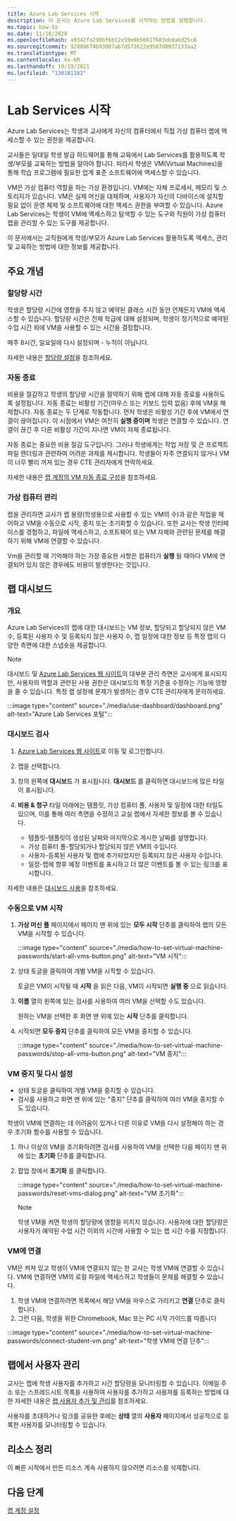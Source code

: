 ```yaml
---
title: Azure Lab Services 시작
description: 이 문서는 Azure Lab Services를 시작하는 방법을 설명합니다.
ms.topic: how-to
ms.date: 11/18/2020
ms.openlocfilehash: a9342fa290bf6b12e59e0b56617683ebda6d25c0
ms.sourcegitcommit: 92889674b93087ab7d573622e9587d0937233aa2
ms.translationtype: MT
ms.contentlocale: ko-KR
ms.lasthandoff: 10/19/2021
ms.locfileid: "130181182"
---
```

# <a name="get-started-with-lab-services"></a>Lab Services 시작 

Azure Lab Services는 학생과 교사에게 자신의 컴퓨터에서 직접 가상 컴퓨터 랩에 액세스할 수 있는 권한을 제공합니다.

교사들은 일대일 학생 발급 하드웨어를 통해 교육에서 Lab Services를 활용하도록 학생/부모를 교육하는 방법을 알아야 합니다. 따라서 학생은 VM(Virtual Machines)을 통해 학습 프로그램에 필요한 업계 표준 소프트웨어에 액세스할 수 있습니다. 

VM은 가상 컴퓨터 역할을 하는 가상 환경입니다. VM에는 자체 프로세서, 메모리 및 스토리지가 있습니다. VM은 실제 머신을 대체하며, 사용자가 자신의 디바이스에 설치할 필요 없이 운영 체제 및 소프트웨어에 대한 액세스 권한을 부여할 수 있습니다. Azure Lab Services는 학생이 VM에 액세스하고 탐색할 수 있는 도구와 직원이 가상 컴퓨터 랩을 관리할 수 있는 도구를 제공합니다. 

이 문서에서는 교직원에게 학생/부모가 Azure Lab Services 활용하도록 액세스, 관리 및 교육하는 방법에 대한 정보를 제공합니다.

## <a name="key-concepts"></a>주요 개념

### <a name="quota-hours"></a>할당량 시간

학생은 할당량 시간에 영향을 주지 않고 예약된 클래스 시간 동안 언제든지 VM에 액세스할 수 있습니다. 할당량 시간은 전체 학급에 대해 설정되며, 학생이 정기적으로 예약된 수업 시간 외에 VM을 사용할 수 있는 시간을 결정합니다.

매주 8시간, 일요일에 다시 설정되며 - 누적이 아닙니다.

자세한 내용은 [할당량 설정](how-to-configure-student-usage.md#set-quotas-for-users)을 참조하세요.

### <a name="automatic-shut-down"></a>자동 종료

비용을 절감하고 학생의 할당량 시간을 절약하기 위해 랩에 대해 자동 종료를 사용하도록 설정됩니다. 자동 종료는 비활성 기간(마우스 또는 키보드 입력 없음) 후에 VM을 해제합니다. 자동 종료는 두 단계로 작동합니다. 먼저 학생은 비활성 기간 후에 VM에서 연결이 끊어집니다. 이 시점에서 VM은 여전히 **실행 중이며** 학생은 연결할 수 있습니다. 연결이 끊긴 후 다른 비활성 기간이 지나면 VM이 자체 종료됩니다.

자동 종료는 중요한 비용 절감 도구입니다. 그러나 학생에게는 작업 저장 및 큰 프로젝트 파일 렌더링과 관련하여 어려운 과제를 제시합니다. 학생들이 자주 연결되지 않거나 VM이 너무 빨리 꺼져 있는 경우 CTE 관리자에게 연락하세요. 

자세한 내용은 [랩 계정의 VM 자동 종료 구성](how-to-configure-lab-accounts.md)을 참조하세요.

### <a name="managing-virtual-machines"></a>가상 컴퓨터 관리

랩을 관리하면 교사가 랩 용량(학생용으로 사용할 수 있는 VM의 수)과 같은 작업을 제어하고 VM을 수동으로 시작, 중지 또는 초기화할 수 있습니다. 또한 교사는 학생 인터페이스를 경험하고, 파일에 액세스하고, 소프트웨어 또는 VM 자체와 관련된 문제를 해결하기 위해 VM에 연결할 수 있습니다.

Vm을 관리할 때 기억해야 하는 가장 중요한 사항은 컴퓨터가 **실행** 될 때마다 VM에 연결되어 있지 않은 경우에도 비용이 발생한다는 것입니다.

## <a name="lab-dashboards"></a>랩 대시보드

### <a name="overview"></a>개요

Azure Lab Services의 랩에 대한 대시보드는 VM 정보, 할당되고 할당되지 않은 VM 수, 등록된 사용자 수 및 등록되지 않은 사용자 수, 랩 일정에 대한 정보 등 특정 랩의 다양한 측면에 대한 스냅숏을 제공합니다. 

> [!NOTE]
> 대시보드 및 [Azure Lab Services 웹 사이트](https://labs.azure.com/)의 대부분 관리 측면은 교사에게 표시되지만, 사용자의 역할과 관련된 사용 권한은 대시보드의 특정 기준을 수정하는 기능에 영향을 줄 수 있습니다. 특정 랩 설정에 문제가 발생하는 경우 CTE 관리자에게 문의하세요.

:::image type="content" source="./media/use-dashboard/dashboard.png" alt-text="Azure Lab Services 포털":::

### <a name="examine-a-dashboard"></a>대시보드 검사

1. [Azure Lab Services 웹 사이트](https://labs.azure.com/)로 이동 및 로그인합니다.
1. 랩을 선택합니다.
1. 창의 왼쪽에 **대시보드** 가 표시됩니다. **대시보드** 를 클릭하면 대시보드에 많은 타일이 표시됩니다.
1. **비용 & 청구** 타일 아래에는 템플릿, 가상 컴퓨터 풀, 사용자 및 일정에 대한 타일도 있으며, 이를 통해 여러 측면을 수정하고 교실 랩에서 자세한 정보를 볼 수 있습니다.

    * 템플릿-템플릿이 생성된 날짜와 마지막으로 게시한 날짜를 설명합니다. 
    * 가상 컴퓨터 풀-할당되거나 할당되지 않은 VM의 수입니다.
    * 사용자-등록된 사용자 및 랩에 추가되었지만 등록되지 않은 사용자 수입니다.
    * 일정-랩에 향후 예정 이벤트를 표시하고 더 많은 이벤트를 볼 수 있는 링크를 표시합니다.

자세한 내용은 [대시보드 사용](use-dashboard.md)을 참조하세요.

### <a name="manually-starting-vms"></a>수동으로 VM 시작

1. **가상 머신 풀** 페이지에서 페이지 맨 위에 있는 **모두 시작** 단추를 클릭하여 랩의 모든 VM을 시작할 수 있습니다.

    :::image type="content" source="./media/how-to-set-virtual-machine-passwords/start-all-vms-button.png" alt-text="VM 시작":::
1. 상태 토글을 클릭하여 개별 VM을 시작할 수 있습니다. 

    토글은 VM이 시작될 때 **시작** 을 읽은 다음, VM이 시작되면 **실행 중** 으로 읽습니다.
1. **이름** 열의 왼쪽에 있는 검사를 사용하여 여러 VM을 선택할 수도 있습니다. 

    원하는 VM을 선택한 후 화면 맨 위에 있는 **시작** 단추를 클릭합니다.
1. 시작되면 **모두 중지** 단추를 클릭하여 모든 VM을 중지할 수 있습니다.

    :::image type="content" source="./media/how-to-set-virtual-machine-passwords/stop-all-vms-button.png" alt-text="VM 중지":::

### <a name="stopping-and-resetting-vms"></a>VM 중지 및 다시 설정

* 상태 토글을 클릭하여 개별 VM을 중지할 수 있습니다.
* 검사를 사용하고 화면 맨 위에 있는 "중지" 단추를 클릭하여 여러 VM을 중지할 수도 있습니다.

학생이 VM에 연결하는 데 어려움이 있거나 다른 이유로 VM을 다시 설정해야 하는 경우 초기화 함수를 사용할 수 있습니다.
1. 하나 이상의 VM을 초기화하려면 검사를 사용하여 VM을 선택한 다음 페이지 맨 위에 있는 **초기화** 단추를 클릭합니다.
1. 팝업 창에서 **초기화** 를 클릭합니다.

    :::image type="content" source="./media/how-to-set-virtual-machine-passwords/reset-vms-dialog.png" alt-text="VM 초기화":::

    > [!NOTE]
    > 학생 VM을 켜면 학생의 할당량에 영향을 미치지 않습니다. 사용자에 대한 할당량은 사용자가 예약된 수업 시간 이외의 시간에 사용할 수 있는 랩 시간 수를 지정합니다.

### <a name="connect-to-vms"></a>VM에 연결

VM은 켜져 있고 학생이 VM에 연결되지 않는 한 교사는 학생 VM에 연결할 수 있습니다. VM에 연결하면 VM의 로컬 파일에 액세스하고 학생들이 문제를 해결할 수 있습니다.

1. 학생 VM에 연결하려면 목록에서 해당 VM을 마우스로 가리키고 **연결** 단추로 클릭합니다. 
1. 그런 다음, 학생을 위한 Chromebook, Mac 또는 PC 시작 가이드를 따릅니다

:::image type="content" source="./media/how-to-set-virtual-machine-passwords/connect-student-vm.png" alt-text="학생 VM에 연결 단추":::

## <a name="manage-users-in-a-lab"></a>랩에서 사용자 관리

교사는 랩에 학생 사용자를 추가하고 시간 할당량을 모니터링할 수 있습니다. 이메일 주소 또는 스프레드시트 목록을 사용하여 사용자를 추가하고 사용자를 등록하는 방법에 대한 자세한 내용은 [랩 사용자 추가 및 관리](how-to-configure-student-usage.md)를 참조하세요.

사용자를 초대하거나 링크를 공유한 후에는 **상태** 열의 **사용자** 페이지에서 성공적으로 등록한 사용자를 모니터링할 수 있습니다. 

## <a name="clean-up-resources"></a>리소스 정리

이 빠른 시작에서 만든 리소스 계속 사용하지 않으려면 리소스를 삭제합니다.

## <a name="next-steps"></a>다음 단계

[랩 계정 설정](tutorial-setup-lab-account.md)
